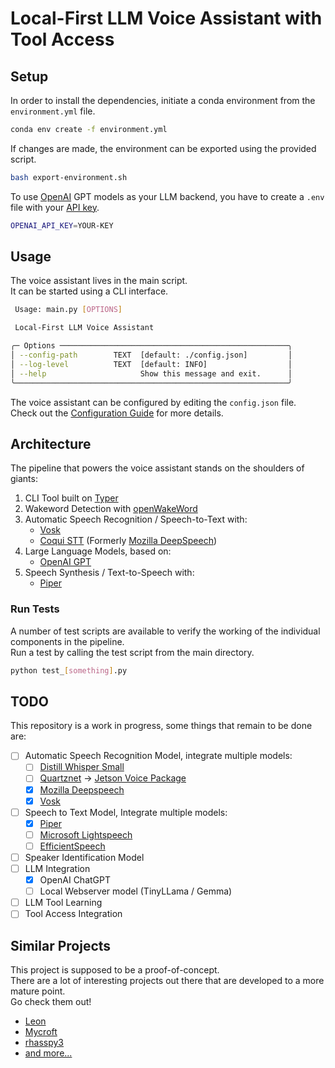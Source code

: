 # Local-First LLM Voice Assistant with Tool Access

## Setup

In order to install the dependencies, initiate a conda environment from the `environment.yml` file.

```bash
conda env create -f environment.yml
```

If changes are made, the environment can be exported using the provided script.

```bash
bash export-environment.sh
```

To use [OpenAI](https://openai.com/) GPT models as your LLM backend, you have to create a `.env` file with your [API key](https://platform.openai.com/api-keys).

```bash
OPENAI_API_KEY=YOUR-KEY
```

## Usage

The voice assistant lives in the main script.  
It can be started using a CLI interface.

```bash
 Usage: main.py [OPTIONS]

 Local-First LLM Voice Assistant

╭─ Options ───────────────────────────────────────────────────╮
│ --config-path        TEXT  [default: ./config.json]         │
│ --log-level          TEXT  [default: INFO]                  │
│ --help                     Show this message and exit.      │
╰─────────────────────────────────────────────────────────────╯
```

The voice assistant can be configured by editing the `config.json` file.  
Check out the [Configuration Guide](./Configuration.md) for more details.

## Architecture

The pipeline that powers the voice assistant stands on the shoulders of giants:

1. CLI Tool built on [Typer](https://github.com/tiangolo/typer)
2. Wakeword Detection with [openWakeWord](https://github.com/dscripka/openWakeWord)
3. Automatic Speech Recognition / Speech-to-Text with:
   - [Vosk](https://alphacephei.com/vosk/install)
   - [Coqui STT](https://github.com/coqui-ai/STT) (Formerly [Mozilla DeepSpeech](https://github.com/mozilla/DeepSpeech))
4. Large Language Models, based on:
   - [OpenAI GPT](https://openai.com/gpt-4)
5. Speech Synthesis / Text-to-Speech with:
   - [Piper](https://github.com/rhasspy/piper)

### Run Tests

A number of test scripts are available to verify the working of the individual components in the pipeline.  
Run a test by calling the test script from the main directory.

```bash
python test_[something].py
```

## TODO

This repository is a work in progress, some things that remain to be done are:

- [ ] Automatic Speech Recognition Model, integrate multiple models:
  - [ ] [Distill Whisper Small](https://huggingface.co/distil-whisper/distil-small.en)
  - [ ] [Quartznet](https://catalog.ngc.nvidia.com/orgs/nvidia/models/quartznet15x5) -> [Jetson Voice Package](https://github.com/dusty-nv/jetson-voice?tab=readme-ov-file#automatic-speech-recognition-asr)
  - [x] [Mozilla Deepspeech](https://deepspeech.readthedocs.io/en/r0.9/index.html)
  - [x] [Vosk](https://alphacephei.com/vosk/install)
- [ ] Speech to Text Model, Integrate multiple models:
  - [x] [Piper](https://github.com/rhasspy/piper)
  - [ ] [Microsoft Lightspeech](https://github.com/microsoft/NeuralSpeech/tree/master/LightSpeech)
  - [ ] [EfficientSpeech](https://github.com/roatienza/efficientspeech)
- [ ] Speaker Identification Model
- [ ] LLM Integration
  - [x] OpenAI ChatGPT
  - [ ] Local Webserver model (TinyLLama / Gemma)
- [ ] LLM Tool Learning
- [ ] Tool Access Integration

## Similar Projects

This project is supposed to be a proof-of-concept.  
There are a lot of interesting projects out there that are developed to a more mature point.  
Go check them out!

- [Leon](https://github.com/leon-ai/leon)
- [Mycroft](https://github.com/MycroftAI/mycroft-core)
- [rhasspy3](https://github.com/rhasspy/rhasspy3/)
- [and more...](https://github.com/topics/voice-assistants)
